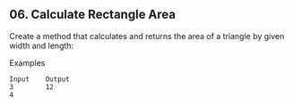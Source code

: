 ## 06. Calculate Rectangle Area 

Create a method that calculates and returns the area of a triangle by given width and length:

Examples

```
Input	 Output
3        12
4	
```
